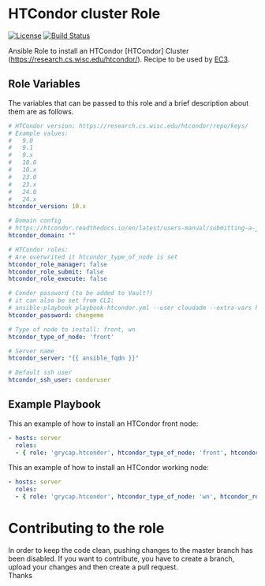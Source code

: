 HTCondor cluster Role
======================

[![License](https://img.shields.io/badge/license-Apache%202-blue.svg)](https://www.apache.org/licenses/LICENSE-2.0)
[![Build Status](https://github.com/grycap/ansible-role-htcondor/actions/workflows/main.yaml/badge.svg)](https://github.com/grycap/ansible-role-htcondor/actions/workflows/main.yaml)

Ansible Role to install an HTCondor [HTCondor] Cluster (https://research.cs.wisc.edu/htcondor/).
Recipe to be used by [EC3](http://servproject.i3m.upv.es/ec3/).

Role Variables
--------------

The variables that can be passed to this role and a brief description about them are as follows.

```yaml
# HTCondor version: https://research.cs.wisc.edu/htcondor/repo/keys/
# Example values:
#   9.0
#   9.1
#   9.x
#   10.0
#   10.x
#   23.0
#   23.x
#   24.0
#   24.x
htcondor_version: 10.x

# Domain config
# https://htcondor.readthedocs.io/en/latest/users-manual/submitting-a-job.html#submitting-jobs-using-a-shared-file-system
htcondor_domain: ""

# HTCondor roles:
# Are overwrited it htcondor_type_of_node is set
htcondor_role_manager: false
htcondor_role_submit: false
htcondor_role_execute: false

# Condor password (to be added to Vault?)
# it can also be set from CLI:
# ansible-playbook playbook-htcondor.yml --user cloudadm --extra-vars htcondor_password=changeme
htcondor_password: changeme

# Type of node to install: front, wn
htcondor_type_of_node: 'front'

# Server name
htcondor_server: "{{ ansible_fqdn }}"

# Default ssh user
htcondor_ssh_user: condoruser
```

Example Playbook
----------------

This an example of how to install an HTCondor front node:

```yaml
- hosts: server
  roles:
  - { role: 'grycap.htcondor', htcondor_type_of_node: 'front', htcondor_role_manager: true, htcondor_role_submit: true }
```

This an example of how to install an HTCondor working node:

```yaml
- hosts: server
  roles:
  - { role: 'grycap.htcondor', htcondor_type_of_node: 'wn', htcondor_role_execute: true }
```

Contributing to the role
========================

In order to keep the code clean, pushing changes to the master branch has been disabled. If you want to contribute, you have to create a branch, upload your changes and then create a pull request.  
Thanks

